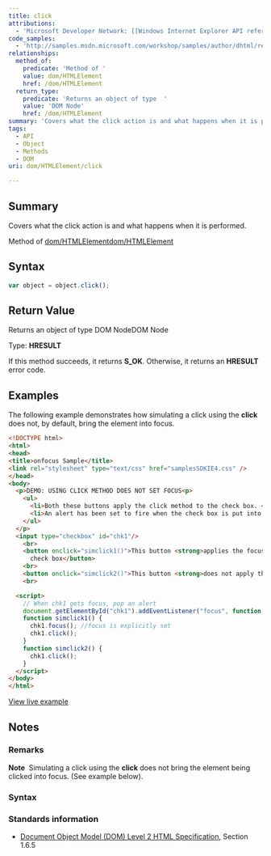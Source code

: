 ```yaml
---
title: click
attributions:
  - 'Microsoft Developer Network: [[Windows Internet Explorer API reference](http://msdn.microsoft.com/en-us/library/ie/hh828809%28v=vs.85%29.aspx) Article]'
code_samples:
  - 'http://samples.msdn.microsoft.com/workshop/samples/author/dhtml/refs/click.htm'
relationships:
  method_of:
    predicate: 'Method of '
    value: dom/HTMLElement
    href: /dom/HTMLElement
  return_type:
    predicate: 'Returns an object of type  '
    value: 'DOM Node'
    href: /dom/HTMLElement
summary: 'Covers what the click action is and what happens when it is performed.'
tags:
  - API
  - Object
  - Methods
  - DOM
uri: dom/HTMLElement/click

---
```

## <span>Summary</span>

Covers what the click action is and what happens when it is performed.

Method of [dom/HTMLElement](/dom/HTMLElement)[dom/HTMLElement](/dom/HTMLElement)

## <span>Syntax</span>

``` js
var object = object.click();
```

## <span>Return Value</span>

Returns an object of type DOM NodeDOM Node

Type: **HRESULT**

If this method succeeds, it returns **S\_OK**. Otherwise, it returns an **HRESULT** error code.

## <span>Examples</span>

The following example demonstrates how simulating a click using the **click** does not, by default, bring the element into focus.

``` html
<!DOCTYPE html>
<html>
<head>
<title>onfocus Sample</title>
<link rel="stylesheet" type="text/css" href="samplesSDKIE4.css" />
</head>
<body>
  <p>DEMO: USING CLICK METHOD DOES NOT SET FOCUS<p>
    <ul>
      <li>Both these buttons apply the click method to the check box. </li>
      <li>An alert has been set to fire when the check box is put into focus.</li>
    </ul>
  </p>
  <input type="checkbox" id="chk1"/>
    <br>
    <button onclick="simclick1()">This button <strong>applies the focus method</strong> to
      check box</button>
    <br>
    <button onclick="simclick2()">This button <strong>does not apply the focus method</strong> to check box</button>
    <br>

  <script>
    // When chk1 gets focus, pop an alert
    document.getElementById("chk1").addEventListener("focus", function(){alert("check box is in focus!");}, false);
    function simclick1() {
      chk1.focus(); //focus is explicitly set
      chk1.click();
    }
    function simclick2() {
      chk1.click();
    }
  </script>
</body>
</html>
```

[View live example](http://samples.msdn.microsoft.com/workshop/samples/author/dhtml/refs/click.htm)

## <span>Notes</span>

### <span>Remarks</span>

**Note**  Simulating a click using the **click** does not bring the element being clicked into focus. (See example below).

### <span>Syntax</span>

### <span>Standards information</span>

-   [Document Object Model (DOM) Level 2 HTML Specification](http://go.microsoft.com/fwlink/p/?linkid=196991), Section 1.6.5
